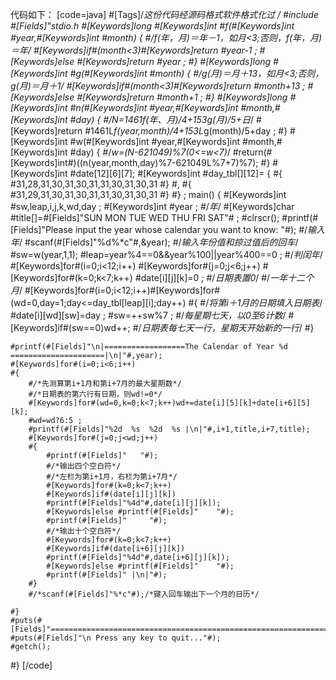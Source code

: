 代码如下：
[code=java]
#[Tags]/*这份代码经源码格式软件格式化过 */
#include #[Fields]"stdio.h
#[Keywords]long #[Keywords]int #f(#[Keywords]int #year,#[Keywords]int #month)
{
    #/*f(年，月)＝年－1，如月<3;否则，f(年，月)＝年*/
    #[Keywords]if#(month<3)#[Keywords]return #year-1 ;
    #[Keywords]else #[Keywords]return #year ;
#}
#[Keywords]long #[Keywords]int #g(#[Keywords]int #month)
{
    #/*g(月)＝月＋13，如月<3;否则，g(月)＝月＋1*/
    #[Keywords]if#(month<3)#[Keywords]return #month+13 ;
    #[Keywords]else #[Keywords]return #month+1 ;
#}
#[Keywords]long #[Keywords]int #n(#[Keywords]int #year,#[Keywords]int #month,#[Keywords]int #day)
{
    #/*N=1461*f(年、月)/4+153*g(月)/5+日*/
    #[Keywords]return #1461L*f(year,month)/4+153L*g(month)/5+day ;
#}
#[Keywords]int #w(#[Keywords]int #year,#[Keywords]int #month,#[Keywords]int #day)
{
    #/*w=(N-621049)%7(0<=w<7)*/
    #return(#[Keywords]int#)((n(year,month,day)%7-621049L%7+7)%7);
#}
#[Keywords]int #date[12][6][7];
#[Keywords]int #day_tbl[][12]=
{
    #{
        #31,28,31,30,31,30,31,31,30,31,30,31
    #}
    #,
    #{
        #31,29,31,30,31,30,31,31,30,31,30,31
    #}
#}
;
main()
{
    #[Keywords]int #sw,leap,i,j,k,wd,day ;
    #[Keywords]int #year ;
    #/*年*/
    #[Keywords]char #title[]=#[Fields]"SUN MON TUE WED THU FRI SAT"# ;
    #clrscr();
    #printf(#[Fields]"Please input the year whose calendar you want to know: "#);
    #/*输入年*/
    #scanf(#[Fields]"%d%*c"#,&year);
    #/*输入年份值和掠过值后的回车*/
    #sw=w(year,1,1);
    #leap=year%4==0&&year%100||year%400==0 ;
    #/*判闰年*/
    #[Keywords]for#(i=0;i<12;i++)
    #[Keywords]for#(j=0;j<6;j++)
    #[Keywords]for#(k=0;k<7;k++)
    #date[i][j][k]=0 ;
    #/*日期表置0*/
    #/*一年十二个月*/
    #[Keywords]for#(i=0;i<12;i++)#[Keywords]for#(wd=0,day=1;day<=day_tbl[leap][i];day++)
    #{
        #/*将第i＋1月的日期填入日期表*/
        #date[i][wd][sw]=day ;
        #sw=++sw%7 ;
        #/*每星期七天，以0至6计数*/
        #[Keywords]if#(sw==0)wd++;
        #/*日期表每七天一行，星期天开始新的一行*/
    #}
    
    #printf(#[Fields]"\n|==================The Calendar of Year %d =====================|\n|"#,year);
    #[Keywords]for#(i=0;i<6;i++)
    #{
        #/*先测算第i+1月和第i+7月的最大星期数*/
        #/*日期表的第六行有日期，则wd!=0*/
        #[Keywords]for#(wd=0,k=0;k<7;k++)wd+=date[i][5][k]+date[i+6][5][k];
        #wd=wd?6:5 ;
        #printf(#[Fields]"%2d  %s  %2d  %s |\n|"#,i+1,title,i+7,title);
        #[Keywords]for#(j=0;j<wd;j++)
        #{
            #printf(#[Fields]"   "#);
            #/*输出四个空白符*/
            #/*左栏为第i+1月，右栏为第i+7月*/
            #[Keywords]for#(k=0;k<7;k++)
            #[Keywords]if#(date[i][j][k])
            #printf(#[Fields]"%4d"#,date[i][j][k]);
            #[Keywords]else #printf(#[Fields]"    "#);
            #printf(#[Fields]"     "#);
            #/*输出十个空白符*/
            #[Keywords]for#(k=0;k<7;k++)
            #[Keywords]if#(date[i+6][j][k])
            #printf(#[Fields]"%4d"#,date[i+6][j][k]);
            #[Keywords]else #printf(#[Fields]"    "#);
            #printf(#[Fields]" |\n|"#);
        #}
        #/*scanf(#[Fields]"%*c"#);/*键入回车输出下一个月的日历*/
        
    #}
    #puts(#[Fields]"=================================================================|"#);
    #puts(#[Fields]"\n Press any key to quit..."#);
    #getch();
#}
[/code]